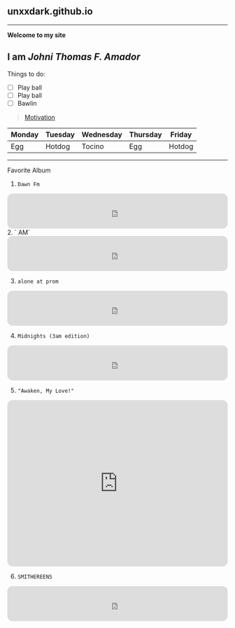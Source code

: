 ## unxxdark.github.io
---
**Welcome to my site**

**I am *Johni Thomas F. Amador***
---
Things to do:
- [ ] Play ball
- [ ] Play ball
- [ ] Bawlin

>[Motivation](https://www.youtube.com/watch?v=4lgnPVIKlw0)

| Monday | Tuesday | Wednesday | Thursday | Friday |
|--------|---------|-----------|----------|--------|
| Egg | Hotdog | Tocino | Egg | Hotdog |

---

Favorite Album
1. `Dawn Fm`

<iframe style="border-radius:12px" src="https://open.spotify.com/embed/album/2nLOHgzXzwFEpl62zAgCEC?utm_source=generator" width="100%" height="80" frameBorder="0" allowfullscreen="" allow="autoplay; clipboard-write; encrypted-media; fullscreen; picture-in-picture" loading="lazy"></iframe>
2. ` AM`

<iframe style="border-radius:12px" src="https://open.spotify.com/embed/album/78bpIziExqiI9qztvNFlQu?utm_source=generator" width="100%" height="80" frameBorder="0" allowfullscreen="" allow="autoplay; clipboard-write; encrypted-media; fullscreen; picture-in-picture" loading="lazy"></iframe>

3. `alone at prom`

<iframe style="border-radius:12px" src="https://open.spotify.com/embed/album/5Gm2XKBgnlzd6qTi7LE1z2?utm_source=generator" width="100%" height="80" frameBorder="0" allowfullscreen="" allow="autoplay; clipboard-write; encrypted-media; fullscreen; picture-in-picture" loading="lazy"></iframe>

4. `Midnights (3am edition)`

<iframe style="border-radius:12px" src="https://open.spotify.com/embed/album/3lS1y25WAhcqJDATJK70Mq?utm_source=generator" width="100%" height="80" frameBorder="0" allowfullscreen="" allow="autoplay; clipboard-write; encrypted-media; fullscreen; picture-in-picture" loading="lazy"></iframe>

5. ` "Awaken, My Love!" `

<iframe style="border-radius:12px" src="https://open.spotify.com/embed/album/7caGY3YPOchIO8xLvTKWN4?utm_source=generator" width="100%" height="380" frameBorder="0" allowfullscreen="" allow="autoplay; clipboard-write; encrypted-media; fullscreen; picture-in-picture" loading="lazy"></iframe>

6. ` SMITHEREENS `

<iframe style="border-radius:12px" src="https://open.spotify.com/embed/album/2hEnymoejldpuxSdTnkard?utm_source=generator" width="100%" height="80" frameBorder="0" allowfullscreen="" allow="autoplay; clipboard-write; encrypted-media; fullscreen; picture-in-picture" loading="lazy"></iframe>
